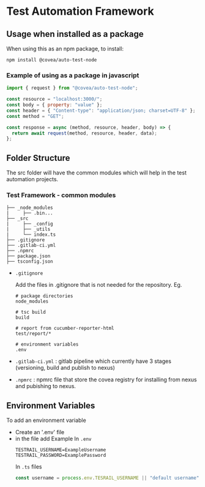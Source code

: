 # **Test Automation Framework**

## **Usage when installed as a package**

When using this as an npm package, to install:

```
npm install @covea/auto-test-node
```

### Example of using as a package in javascript

```javascript
import { request } from "@covea/auto-test-node";

const resource = "localhost:3000/";
const body = { property: "value" };
const header = { "Content-type": "application/json; charset=UTF-8" };
const method = "GET";

const response = async (method, resource, header, body) => {
  return await request(method, resource, header, data);
};
```

## **Folder Structure**

The src folder will have the common modules which will help in the test automation projects.

### Test Framework - common modules

```
├── _node_modules
|     ├── .bin...
├── _src
|     ├── _config
|     ├── _utils
|     └── index.ts
├── .gitignore
├── .gitlab-ci.yml
├── .npmrc
├── package.json
├── tsconfig.json
```

- `.gitignore`

  Add the files in .gitignore that is not needed for the repository.
  Eg.

  ```
  # package directories
  node_modules

  # tsc build
  build

  # report from cucumber-reporter-html
  test/report/*

  # environment variables
  .env
  ```

- `.gitlab-ci.yml` : gitlab pipeline which currently have 3 stages (versioning, build and publish to nexus)

- `.npmrc` : npmrc file that store the covea registry for installing from nexus and pubishing to nexus.

## **Environment Variables**

To add an environment variable

- Create an '.env' file
- in the file add
  Example
  In `.env`
  ```
  TESTRAIL_USERNAME=ExampleUsername
  TESTRAIL_PASSWORD=ExamplePassword
  ```
  In `.ts` files
  ```javascript
  const username = process.env.TESRAIL_USERNAME || "default username";
  ```

[1]: https://cucumber.io/docs/cucumber/api/#hooks "Cucumber.io"
[2]: https://github.com/cucumber/cucumber-js/blob/master/docs/support_files/hooks.md "Github repo for cucumber.js"
[3]: https://cucumber.io/docs/guides/ "Cucumber.io"
[4]: https://github.com/cucumber/cucumber-js/blob/master/README.md "Github repo for cucumber.js"
[5]: https://github.com/palantir/tslint/blob/master/src/configs/recommended.ts "All the rules for tslint:recommended"
